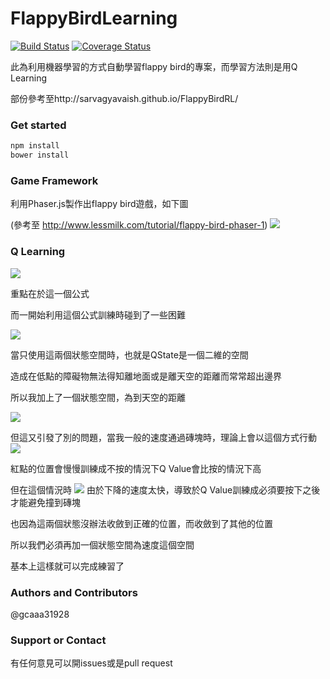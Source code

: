 # FlappyBirdLearning

[![Build Status](https://travis-ci.org/gcaaa31928/FlappyBirdLearning.svg?branch=master)](https://travis-ci.org/gcaaa31928/FlappyBirdLearning)
[![Coverage Status](https://coveralls.io/repos/github/gcaaa31928/FlappyBirdLearning/badge.svg?branch=master)](https://coveralls.io/github/gcaaa31928/FlappyBirdLearning?branch=master)


此為利用機器學習的方式自動學習flappy bird的專案，而學習方法則是用Q Learning

部份參考至http://sarvagyavaish.github.io/FlappyBirdRL/


### Get started
```bash
npm install
bower install
```

### Game Framework
利用Phaser.js製作出flappy bird遊戲，如下圖

(參考至 http://www.lessmilk.com/tutorial/flappy-bird-phaser-1)
![](http://i.imgur.com/txWQzas.png)

### Q Learning
![](http://i.imgur.com/eaO31P2.png)

重點在於這一個公式

而一開始利用這個公式訓練時碰到了一些困難

![](http://i.imgur.com/Mu5oNb3.png)

當只使用這兩個狀態空間時，也就是QState是一個二維的空間

造成在低點的障礙物無法得知離地面或是離天空的距離而常常超出邊界

所以我加上了一個狀態空間，為到天空的距離

![](http://i.imgur.com/8RofM8h.png)

但這又引發了別的問題，當我一般的速度通過磚塊時，理論上會以這個方式行動
![](http://i.imgur.com/Iq53cW3.png)

紅點的位置會慢慢訓練成不按的情況下Q Value會比按的情況下高

但在這個情況時
![](http://i.imgur.com/YVnAD7j.png)
由於下降的速度太快，導致於Q Value訓練成必須要按下之後才能避免撞到磚塊

也因為這兩個狀態沒辦法收斂到正確的位置，而收斂到了其他的位置

所以我們必須再加一個狀態空間為速度這個空間


基本上這樣就可以完成練習了





### Authors and Contributors
@gcaaa31928

### Support or Contact
有任何意見可以開issues或是pull request


